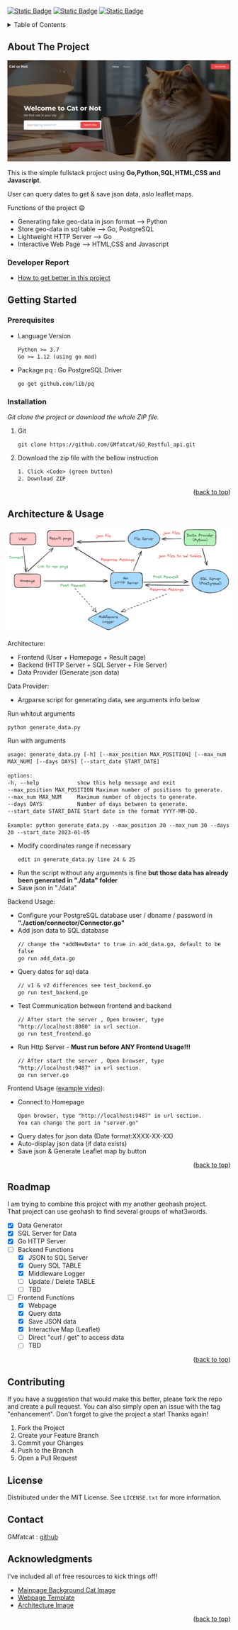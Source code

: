 <!--
*** Thanks for checking out the Best-README-Template. If you have a suggestion
*** that would make this better, please fork the repo and create a pull request
*** or simply open an issue with the tag "enhancement".
*** Don't forget to give the project a star!
*** Thanks again! Now go create something AMAZING! :D
-->
<a name="readme-top"></a>
[![Static Badge](https://img.shields.io/badge/Python-3.10-green)](https://www.python.org/) [![Static Badge](https://img.shields.io/badge/Go-1.19-green)](https://go.dev/) [![Static Badge](https://img.shields.io/badge/PostgreSQL-16.1-green)](https://www.postgresql.org/)

<!-- TABLE OF CONTENTS -->
<details>
  <summary>Table of Contents</summary>
  <ol>
    <li>
      <a href="#about-the-project">About The Project</a>
      <ul>
        <li><a href="#developer-report">Developer Report</a></li>
      </ul>
    </li>
    <li>
      <a href="#getting-started">Getting Started</a>
      <ul>
        <li><a href="#prerequisites">Prerequisites</a></li>
        <li><a href="#installation">Installation</a></li>
      </ul>
    </li>
    <li><a href="#architecture-and-usage">Architecture and Usage</a></li>
    <li><a href="#roadmap">Roadmap</a></li>
    <li><a href="#contributing">Contributing</a></li>
    <li><a href="#license">License</a></li>
    <li><a href="#contact">Contact</a></li>
    <li><a href="#acknowledgments">Acknowledgments</a></li>
  </ol>
</details>



<!-- ABOUT THE PROJECT -->
## About The Project

![Main Page](/repo_asset/mainpage.png)

This is the simple fullstack project using **Go,Python,SQL,HTML,CSS and Javascript**.
    
User can query dates to get & save json data, aslo leaflet maps.

Functions of the project :smile:
* Generating fake geo-data in json format --> Python
* Store geo-data in sql table --> Go, PostgreSQL
* Lightweight HTTP Server --> Go
* Interactive Web Page --> HTML,CSS and Javascript

### Developer Report

* [How to get better in this project](/repo_asset/Developer_Report.md)

<!-- GETTING STARTED -->
## Getting Started

### Prerequisites

* Language Version
  ```
  Python >= 3.7
  Go >= 1.12 (using go mod)
  ```
* Package
pq : Go PostgreSQL Driver
  ```
  go get github.com/lib/pq
  ```

### Installation

_Git clone the project or download the whole ZIP file._

1. Git
   ```
   git clone https://github.com/GMfatcat/GO_Restful_api.git
   ```
2. Download the zip file with the bellow instruction
   ```
   1. Click <Code> (green button)
   2. Download ZIP
   ```

<p align="right">(<a href="#readme-top">back to top</a>)</p>

<!-- USAGE EXAMPLES -->
## Architecture & Usage

![Architecture](/repo_asset/architecture.png)

Architecture:
* Frontend (User + Homepage + Result page)
* Backend (HTTP Server + SQL Server + File Server)
* Data Provider (Generate json data)

Data Provider:
* Argparse script for generating data, see arguments info below  

Run whitout arguments
   ```
   python generate_data.py
   ```
Run with arguments
   ```
   usage: generate_data.py [-h] [--max_position MAX_POSITION] [--max_num MAX_NUM] [--days DAYS] [--start_date START_DATE]

   options:
  -h, --help            show this help message and exit
  --max_position MAX_POSITION Maximum number of positions to generate.
  --max_num MAX_NUM     Maximum number of objects to generate.
  --days DAYS           Number of days between to generate.
  --start_date START_DATE Start date in the format YYYY-MM-DD.

  Example: python generate_data.py --max_position 30 --max_num 30 --days 20 --start_date 2023-01-05
   ```
* Modify coordinates range if necessary
   ```
   edit in generate_data.py line 24 & 25
   ```
* Run the script without any arguments is fine **but those data has already been generated in "./data" folder**
* Save json in "./data"

Backend Usage:
* Configure your PostgreSQL database user / dbname / password in **"./action/connector/Connector.go"**
* Add json data to SQL database
   ```
   // change the *addNewData* to true in add_data.go, default to be false
   go run add_data.go
   ```
* Query dates for sql data
   ```
   // v1 & v2 differences see test_backend.go
   go run test_backend.go
   ```
* Test Communication between frontend and backend
   ```
   // After start the server , Open browser, type "http://localhost:8080" in url section.
   go run test_frontend.go
   ```
* Run Http Server - **Must run before ANY Frontend Usage!!!**
   ```
   // After start the server , Open browser, type "http://localhost:9487" in url section.
   go run server.go
   ```

Frontend Usage ([example video](https://youtu.be/cUN5b4UNa5A)):
* Connect to Homepage
   ```
   Open browser, type "http://localhost:9487" in url section.
   You can change the port in "server.go"
   ```
* Query dates for json data (Date format:XXXX-XX-XX)
* Auto-display json data (if data exists)
* Save json & Generate Leaflet map by button

<p align="right">(<a href="#readme-top">back to top</a>)</p>


<!-- ROADMAP -->
## Roadmap

I am trying to combine this project with my another geohash project.  
That project can use geohash to find several groups of what3words.  

- [x] Data Generator
- [x] SQL Server for Data
- [x] Go HTTP Server
- [ ] Backend Functions
    - [x] JSON to SQL Server
    - [x] Query SQL TABLE
    - [x] Middleware Logger
    - [ ] Update / Delete TABLE
    - [ ] TBD
- [ ] Frontend Functions
    - [x] Webpage
    - [x] Query data
    - [x] Save JSON data
    - [x] Interactive Map (Leaflet)
    - [ ] Direct "curl / get" to access data
    - [ ] TBD

<p align="right">(<a href="#readme-top">back to top</a>)</p>

<!-- CONTRIBUTING -->
## Contributing

If you have a suggestion that would make this better, please fork the repo and create a pull request. You can also simply open an issue with the tag "enhancement".
Don't forget to give the project a star! Thanks again!

1. Fork the Project
2. Create your Feature Branch
3. Commit your Changes
4. Push to the Branch
5. Open a Pull Request

<!-- LICENSE -->
## License

Distributed under the MIT License. See `LICENSE.txt` for more information.

<!-- CONTACT -->
## Contact

GMfatcat : [github](https://github.com/GMfatcat)

<!-- ACKNOWLEDGMENTS -->
## Acknowledgments

I've included all of free resources to kick things off!

* [Mainpage Background Cat Image](https://playgroundai.com/)
* [Webpage Template](https://bootstrapmade.com/append-bootstrap-website-template/)
* [Architecture Image](https://excalidraw.com/)

<p align="right">(<a href="#readme-top">back to top</a>)</p>